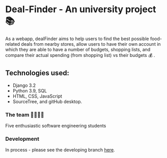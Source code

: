 # Deal-Finder - An university project :books:

As a webapp, dealFinder aims to help users to find the best possible food-related deals from nearby stores, allow users to have their own account in which they are able to have a number of budgets, shopping lists, and compare their actual spending (from shopping list) vs their budgets :moneybag: . 

## Technologies used:
 * Django 3.2
 * Python 3.9, SQL
 * HTML, CSS, JavaScript
 * SourceTree, and gitHub desktop. 


### The team :woman_technologist::man_technologist:
Five enthusiastic software engineering students 

### Development 
In process - please see the developing branch [here](https://github.com/NihalKPatel/Deal-Finder/tree/developer). 
